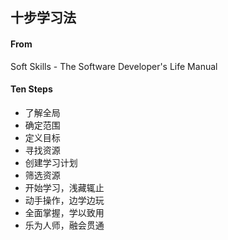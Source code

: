 <!-- 
title: 十步学习法
from: book
create: 2020-12-21
tags: reading,book
-->

## 十步学习法

#### From
Soft Skills - The Software Developer's Life Manual

#### Ten Steps
- 了解全局
- 确定范围
- 定义目标
- 寻找资源
- 创建学习计划
- 筛选资源
- 开始学习，浅藏辄止
- 动手操作，边学边玩
- 全面掌握，学以致用
- 乐为人师，融会贯通

